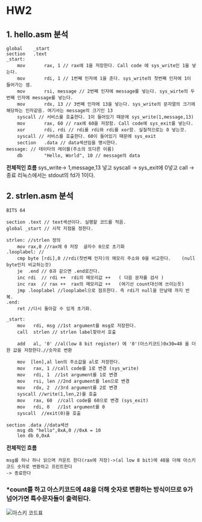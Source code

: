 # HW2

## **1. hello.asm 분석**

```
global    _start
section   .text
_start:
    mov       rax, 1 // rax에 1을 저장한다. Call code 에 sys_write인 1을 넣는다.
    mov       rdi, 1 // 1번째 인자에 1을 준다. sys_write의 첫번째 인자에 1이 들어가는 셈.
    mov       rsi, message // 2번째 인자에 message를 넣는다. sys_wirte의 두번째 인자에 message를 넣는다.
    mov       rdx, 13 // 3번째 인자에 13을 넣는다. sys_write의 문자열의 크기에 해당하는 인자같음. 여기서는 message의 크기인 13
    syscall // 서비스를 호출한다. 1이 들어있기 때문에 sys_write(1,message,13)
    mov       rax, 60 // rax에 60을 저장함. Call code에 sys_exit를 넣는다.
    xor       rdi, rdi // rdi를 rdi와 rdi를 xor함. 실질적으로는 0 넣는것.
    syscall // 서비스를 호출한다. 60이 들어있기 때문에 sys_exit
    section   .data // data섹션임을 명시한다.
message: // 데이타의 레이블(주소의 또다른 이름)
    db        "Hello, World", 10 // message의 data
```
    
**전체적인 흐름**
    sys_write-> 1,message,13 넣고 syscall -> sys_exit에 0넣고 call -> 종료
    리눅스에서는 stdout의 fd가 1이다.
    
## **2. strlen.asm 분석**
    
``` 
BITS 64

section .text // text섹션이다. 실행할 코드를 적음.
global _start // 시작 지점을 정한다.

strlen: //strlen 정의 
    mov rax,0 //rax에 0 저장  글자수 0으로 초기화               
.looplabel: // 
    cmp byte [rdi],0 //rdi(첫번째 인자)의 메모리 주소와 0을 비교한다.    (null byte인지 비교하는것)       
    je  .end // 0과 같으면 .end로간다.                   
    inc rdi  // rdi ++  rdi의 메모리값 ++   ( 다음 문자를 검사 )              
    inc rax  // rax ++  rax의 메모리값 ++   (여기선 count대신에 쓰이는듯)              
    jmp .looplabel //looplabel으로 점프한다. 즉 rdi가 null을 만날때 까지 반복.       
.end:
    ret //다시 돌아갈 수 있게 초기화.                    
    
_start:
    mov   rdi, msg //1st argument를 msg로 저장한다.             
    call  strlen // strlen label찾아서 호출
    
    add   al, '0' //al(low 8 bit register) 에 '0'(아스키코드)0x30=48 을 더한 값을 저장한다.//숫자로 변환     
    
    mov  [len],al len의 주소값을 al로 저장한다.           
    mov   rax, 1 //call code를 1로 변경 (sys_write)          
    mov   rdi, 1  //1st argument를 1로 변경        
    mov   rsi, len //2nd argument를 len으로 변경      
    mov   rdx, 2  //3rd argument를 2로 변경      
    syscall //write(1,len,2)를 호출          
    mov   rax, 60  //call code를 60으로 변경 (sys_exit)  
    mov   rdi, 0   //1st argument를 0 
    syscall  //exit(0)을 호출      

section .data //data섹션
    msg db "hello",0xA,0 //0xA = 10       
    len db 0,0xA   

```
**전체적인 흐름**

    msg를 하나 하나 읽으며 카운트 한다(rax에 저장)->(al low 8 bit)에 48을 더해 아스키코드 숫자로 변환하고 프린트한다 
    -> 종료한다

### *count를 하고 아스키코드에 48을 더해 숫자로 변환하는 방식이므로 9가 넘어가면 특수문자들이 출력된다.

![아스키 코드표](https://miro.medium.com/max/5040/1*DdgD00dAdXggzMdWDt7GSA.png)


